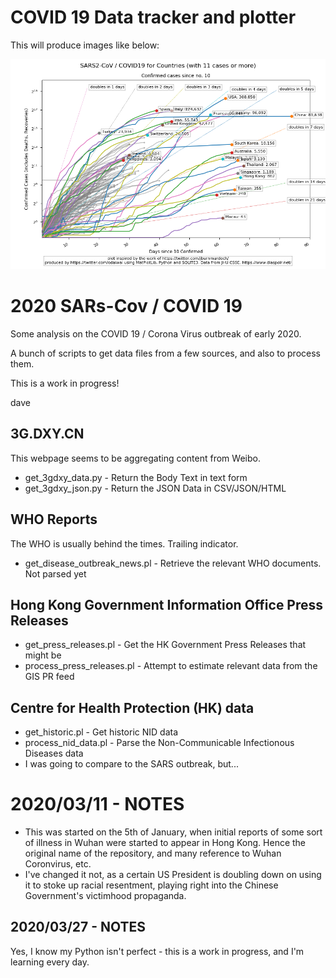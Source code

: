 # COVID 19 Data tracker and plotter

This will produce images like below:

![Confirmed Cases since reporting started](./plots/Confirmed_since_start.png)



# 2020 SARs-Cov / COVID 19
Some analysis on the COVID 19 /  Corona Virus outbreak of early 2020.

A bunch of scripts to get data files from a few sources, and also to process them.

This is a work in progress!

dave

## 3G.DXY.CN
This webpage seems to be aggregating content from Weibo.
 - get_3gdxy_data.py - Return the Body Text in text form
 - get_3gdxy_json.py - Return the JSON Data in CSV/JSON/HTML

## WHO Reports
The WHO is usually behind the times. Trailing indicator.
- get_disease_outbreak_news.pl - Retrieve the relevant WHO documents. Not parsed
  yet

## Hong Kong Government Information Office Press Releases
 - get_press_releases.pl - Get the HK Government Press Releases that might be
 - process_press_releases.pl - Attempt to estimate relevant data from the GIS
   PR feed

## Centre for Health Protection (HK) data
 - get_historic.pl - Get historic NID data 
 - process_nid_data.pl - Parse the Non-Communicable Infectionous Diseases data
 - I was going to compare to the SARS outbreak, but...

# 2020/03/11 - NOTES
 - This was started on the 5th of January, when initial reports of some sort of
   illness in Wuhan were started to appear in Hong Kong.  Hence the original name of the
   repository, and many reference to Wuhan Coronvirus, etc.  
 - I've changed it not, as a certain US President is doubling down on using it
   to stoke up racial resentment, playing right into the Chinese Government's
   victimhood propaganda.

## 2020/03/27 - NOTES

Yes, I know my Python isn't perfect - this is a work in progress, and I'm
learning every day.
